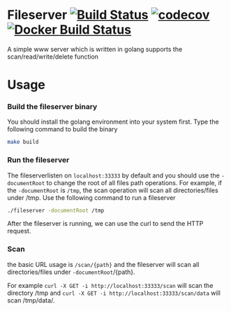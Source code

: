 Fileserver [![Build Status](https://travis-ci.org/hwchiu/fileserver.svg?branch=master)](https://travis-ci.org/hwchiu/fileserver) [![codecov](https://codecov.io/gh/hwchiu/fileserver/branch/master/graph/badge.svg)](https://codecov.io/gh/hwchiu/fileserver)   [![Docker Build Status](https://img.shields.io/docker/build/hwchiu/fileserver.svg)](https://hub.docker.com/r/hwchiu/fileserver/)
============
A simple www server which is written in golang supports the scan/read/write/delete function

Usage
=====
### Build the fileserver binary
You should install the golang environment into your system first.
Type the following command to build the binary
```sh
make build
```

### Run the fileserver
The fileserverlisten on `localhost:33333` by default and you should use the `-documentRoot` to change the root of all files path operations.
For example, if the `-documentRoot` is `/tmp`, the scan operation will scan all directories/files under /tmp.
Use the following command to run a fileserver
``` sh
./fileserver -documentRoot /tmp
```

After the fileserver is running, we can use the curl to send the HTTP request.
### Scan
the basic URL usage is `/scan/{path}` and the fileserver will scan all directories/files under `-documentRoot`/{path}.

For example 
`curl -X GET -i http://localhost:33333/scan` will scan the directory /tmp and `curl -X GET -i http://localhost:33333/scan/data` will scan /tmp/data/.

